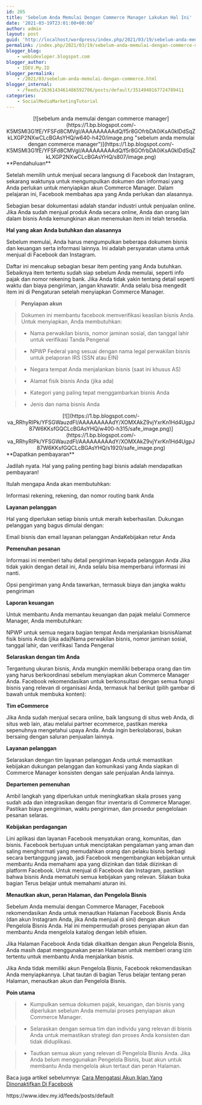 ```yaml
---
id: 205
title: 'Sebelum Anda Memulai Dengan Commerce Manager Lakukan Hal Ini'
date: '2021-03-19T23:01:00+00:00'
author: admin
layout: post
guid: 'http://localhost/wordpress/index.php/2021/03/19/sebelum-anda-memulai-dengan-commerce-manager-lakukan-hal-ini/'
permalink: /index.php/2021/03/19/sebelum-anda-memulai-dengan-commerce-manager-lakukan-hal-ini/
blogger_blog:
    - webidevloper.blogspot.com
blogger_author:
    - IDEV.My.ID
blogger_permalink:
    - /2021/03/sebelum-anda-memulai-dengan-commerce.html
blogger_internal:
    - /feeds/2636143461486592706/posts/default/3514940167724789411
categories:
    - SocialMediaMarketingTutorial
---
```


<div style="clear: both; text-align: center;">[![sebelum anda memulai dengan commerce manager](https://1.bp.blogspot.com/-K5MSMI3G1fE/YFSFd8CMVgI/AAAAAAAAAdQ/f5r8GOfrbDA0iKsA0klDdSqZkLXGP2NXwCLcBGAsYHQ/w640-h420/image.png "sebelum anda memulai dengan commerce manager")](https://1.bp.blogspot.com/-K5MSMI3G1fE/YFSFd8CMVgI/AAAAAAAAAdQ/f5r8GOfrbDA0iKsA0klDdSqZkLXGP2NXwCLcBGAsYHQ/s807/image.png)</div><div style="clear: both; text-align: center;"></div>**Pendahuluan**

Setelah memilih untuk menjual secara langsung di Facebook dan Instagram, sekarang waktunya untuk mengumpulkan dokumen dan informasi yang Anda perlukan untuk menyiapkan akun Commerce Manager. Dalam pelajaran ini, Facebook membahas apa yang Anda perlukan dan alasannya.

Sebagian besar dokumentasi adalah standar industri untuk penjualan online. Jika Anda sudah menjual produk Anda secara online, Anda dan orang lain dalam bisnis Anda kemungkinan akan menemukan item ini telah tersedia.

**Hal yang akan Anda butuhkan dan alasannya**

Sebelum memulai, Anda harus mengumpulkan beberapa dokumen bisnis dan keuangan serta informasi lainnya. Ini adalah persyaratan utama untuk menjual di Facebook dan Instagram.

Daftar ini mencakup sebagian besar item penting yang Anda butuhkan. Sebaiknya item tertentu sudah siap sebelum Anda memulai, seperti info pajak dan nomor rekening bank. Jika Anda tidak yakin tentang detail seperti waktu dan biaya pengiriman, jangan khawatir. Anda selalu bisa mengedit item ini di Pengaturan setelah menyiapkan Commerce Manager.

> **Penyiapan akun**

> Dokumen ini membantu facebook memverifikasi keaslian bisnis Anda. Untuk menyiapkan, Anda membutuhkan:

> - Nama perwakilan bisnis, nomor jaminan sosial, dan tanggal lahir untuk verifikasi Tanda Pengenal

> - NPWP Federal yang sesuai dengan nama legal perwakilan bisnis untuk pelaporan IRS (SSN atau EIN)

> - Negara tempat Anda menjalankan bisnis (saat ini khusus AS)

> - Alamat fisik bisnis Anda (jika ada)

> - Kategori yang paling tepat menggambarkan bisnis Anda

> - Jenis dan nama bisnis Anda

<div style="clear: both; text-align: center;">[![](https://1.bp.blogspot.com/-va_RRhyRIPk/YFSGWauzdFI/AAAAAAAAAdY/XOMXAkZ9vjYxrKn1Hd4UgpJ87W6KKsfGQCLcBGAsYHQ/w400-h315/safe_image.png)](https://1.bp.blogspot.com/-va_RRhyRIPk/YFSGWauzdFI/AAAAAAAAAdY/XOMXAkZ9vjYxrKn1Hd4UgpJ87W6KKsfGQCLcBGAsYHQ/s1920/safe_image.png)</div>**Dapatkan pembayaran**

Jadilah nyata. Hal yang paling penting bagi bisnis adalah mendapatkan pembayaran!

Itulah mengapa Anda akan membutuhkan:

Informasi rekening, rekening, dan nomor routing bank Anda

**Layanan pelanggan**

Hal yang diperlukan setiap bisnis untuk meraih keberhasilan. Dukungan pelanggan yang bagus dimulai dengan:

Email bisnis dan email layanan pelanggan AndaKebijakan retur Anda

**Pemenuhan pesanan**

Informasi ini memberi tahu detail pengiriman kepada pelanggan Anda Jika tidak yakin dengan detail ini, Anda selalu bisa memperbarui informasi ini nanti.

Opsi pengiriman yang Anda tawarkan, termasuk biaya dan jangka waktu pengiriman

**Laporan keuangan**

Untuk membantu Anda memantau keuangan dan pajak melalui Commerce Manager, Anda membutuhkan:

NPWP untuk semua negara bagian tempat Anda menjalankan bisnisAlamat fisik bisnis Anda (jika ada)Nama perwakilan bisnis, nomor jaminan sosial, tanggal lahir, dan verifikasi Tanda Pengenal

**Selaraskan dengan tim Anda**

Tergantung ukuran bisnis, Anda mungkin memiliki beberapa orang dan tim yang harus berkoordinasi sebelum menyiapkan akun Commerce Manager Anda. Facebook rekomendasikan untuk berkonsultasi dengan semua fungsi bisnis yang relevan di organisasi Anda, termasuk hal berikut (pilih gambar di bawah untuk membuka konten):

**Tim eCommerce**

Jika Anda sudah menjual secara online, baik langsung di situs web Anda, di situs web lain, atau melalui partner ecommerce, pastikan mereka sepenuhnya mengetahui upaya Anda. Anda ingin berkolaborasi, bukan bersaing dengan saluran penjualan lainnya.

**Layanan pelanggan**

Selaraskan dengan tim layanan pelanggan Anda untuk memastikan kebijakan dukungan pelanggan dan komunikasi yang Anda siapkan di Commerce Manager konsisten dengan sale penjualan Anda lainnya.

**Departemen pemenuhan**

Ambil langkah yang diperlukan untuk meningkatkan skala proses yang sudah ada dan integrasikan dengan fitur inventaris di Commerce Manager. Pastikan biaya pengiriman, waktu pengiriman, dan prosedur pengelolaan pesanan selaras.

**Kebijakan perdagangan**

Lini aplikasi dan layanan Facebook menyatukan orang, komunitas, dan bisnis. Facebook bertujuan untuk menciptakan pengalaman yang aman dan saling menghormati yang memudahkan orang dan pelaku bisnis berbagi secara bertanggung jawab, jadi Facebook mengembangkan kebijakan untuk membantu Anda memahami apa yang diizinkan dan tidak diizinkan di platform Facebook. Untuk menjual di Facebook dan Instagram, pastikan bahwa bisnis Anda mematuhi semua kebijakan yang relevan. Silakan buka bagian Terus belajar untuk memahami aturan ini.

**Menautkan akun, peran Halaman, dan Pengelola Bisnis**

Sebelum Anda memulai dengan Commerce Manager, Facebook rekomendasikan Anda untuk menautkan Halaman Facebook Bisnis Anda (dan akun Instagram Anda, jika Anda menjual di sini) dengan akun Pengelola Bisnis Anda. Hal ini mempermudah proses penyiapan akun dan membantu Anda mengelola katalog dengan lebih efisien.

Jika Halaman Facebook Anda tidak dikaitkan dengan akun Pengelola Bisnis, Anda masih dapat menggunakan peran Halaman untuk memberi orang izin tertentu untuk membantu Anda menjalankan bisnis.

Jika Anda tidak memiliki akun Pengelola Bisnis, Facebook rekomendasikan Anda menyiapkannya. Lihat tautan di bagian Terus belajar tentang peran Halaman, menautkan akun dan Pengelola Bisnis.

**Poin utama**

> - Kumpulkan semua dokumen pajak, keuangan, dan bisnis yang diperlukan sebelum Anda memulai proses penyiapan akun Commerce Manager.

> - Selaraskan dengan semua tim dan individu yang relevan di bisnis Anda untuk memastikan strategi dan proses Anda konsisten dan tidak diduplikasi.

> - Tautkan semua akun yang relevan di Pengelola Bisnis Anda. Jika Anda belum menggunakan Pengelola Bisnis, buat akun untuk membantu Anda mengelola akun tertaut dan peran Halaman.

Baca juga artikel sebelumnya: [Cara Mengatasi Akun Iklan Yang Dinonaktifkan Di Facebook](https://www.idev.my.id/2021/03/cara-mengatasi-akun-iklan-yang.html)

<div>https://www.idev.my.id/feeds/posts/default</div>